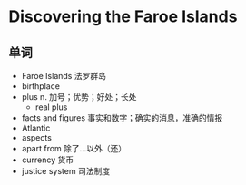 # Discovering the Faroe Islands

## 单词
- Faroe Islands 法罗群岛
- birthplace
- plus n. 加号；优势；好处；长处
  - real plus
- facts and figures 事实和数字；确实的消息，准确的情报
- Atlantic
- aspects
- apart from 除了...以外（还）
- currency 货币
- justice system 司法制度
